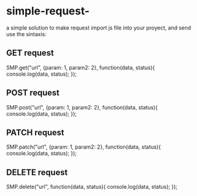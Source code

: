 # simple-request-
a simple solution to make request
import js file into your proyect, and send use the sintaxis: 

## GET request
SMP.get("url", {param: 1, param2: 2}, function(data, status){ console.log(data, status); });
## POST request 
SMP.post("url", {param: 1, param2: 2}, function(data, status){ console.log(data, status); });
## PATCH request 
SMP.patch("url", {param: 1, param2: 2}, function(data, status){ console.log(data, status); });
## DELETE request
SMP.delete("url", function(data, status){ console.log(data, status); });
